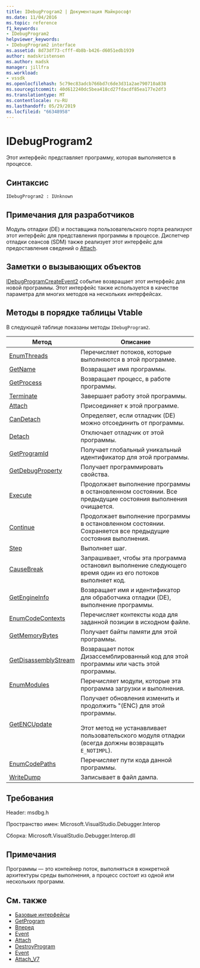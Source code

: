 ```yaml
---
title: IDebugProgram2 | Документация Майкрософт
ms.date: 11/04/2016
ms.topic: reference
f1_keywords:
- IDebugProgram2
helpviewer_keywords:
- IDebugProgram2 interface
ms.assetid: 8d73df73-cfff-4b8b-b426-d6051edb1939
author: madskristensen
ms.author: madsk
manager: jillfra
ms.workload:
- vssdk
ms.openlocfilehash: 5c79ec83adcb766bd7c6de3d31a2ae790710a838
ms.sourcegitcommit: 40d612240dc5bea418cd27fdacdf85ea177e2df3
ms.translationtype: MT
ms.contentlocale: ru-RU
ms.lasthandoff: 05/29/2019
ms.locfileid: "66348958"
---
```

# <a name="idebugprogram2"></a>IDebugProgram2
Этот интерфейс представляет программу, которая выполняется в процессе.

## <a name="syntax"></a>Синтаксис

```
IDebugProgram2 : IUnknown
```

## <a name="notes-for-implementers"></a>Примечания для разработчиков
 Модуль отладки (DE) и поставщика пользовательского порта реализуют этот интерфейс для представления программы в процессе. Диспетчер отладки сеансов (SDM) также реализует этот интерфейс для предоставления сведений о [Attach](../../../extensibility/debugger/reference/idebugprogram2-attach.md).

## <a name="notes-for-callers"></a>Заметки о вызывающих объектов
 [IDebugProgramCreateEvent2](../../../extensibility/debugger/reference/idebugprogramcreateevent2.md) событие возвращает этот интерфейс для новой программы. Этот интерфейс также используется в качестве параметра для многих методов на нескольких интерфейсах.

## <a name="methods-in-vtable-order"></a>Методы в порядке таблицы Vtable
 В следующей таблице показаны методы `IDebugProgram2`.

|Метод|Описание|
|------------|-----------------|
|[EnumThreads](../../../extensibility/debugger/reference/idebugprogram2-enumthreads.md)|Перечисляет потоков, которые выполняются в этой программе.|
|[GetName](../../../extensibility/debugger/reference/idebugprogram2-getname.md)|Возвращает имя программы.|
|[GetProcess](../../../extensibility/debugger/reference/idebugprogram2-getprocess.md)|Возвращает процесс, в работе программы.|
|[Terminate](../../../extensibility/debugger/reference/idebugprogram2-terminate.md)|Завершает работу этой программы.|
|[Attach](../../../extensibility/debugger/reference/idebugprogram2-attach.md)|Присоединяет к этой программе.|
|[CanDetach](../../../extensibility/debugger/reference/idebugprogram2-candetach.md)|Определяет, если отладчик (DE) можно отсоединить от программы.|
|[Detach](../../../extensibility/debugger/reference/idebugprogram2-detach.md)|Отключает отладчик от этой программы.|
|[GetProgramId](../../../extensibility/debugger/reference/idebugprogram2-getprogramid.md)|Получает глобальный уникальный идентификатор для этой программы.|
|[GetDebugProperty](../../../extensibility/debugger/reference/idebugprogram2-getdebugproperty.md)|Получает программировать свойства.|
|[Execute](../../../extensibility/debugger/reference/idebugprogram2-execute.md)|Продолжает выполнение программы в остановленном состоянии. Все предыдущие состояния выполнения очищается.|
|[Continue](../../../extensibility/debugger/reference/idebugprogram2-continue.md)|Продолжает выполнение программы в остановленном состоянии. Сохраняется все предыдущие состояния выполнения.|
|[Step](../../../extensibility/debugger/reference/idebugprogram2-step.md)|Выполняет шаг.|
|[CauseBreak](../../../extensibility/debugger/reference/idebugprogram2-causebreak.md)|Запрашивает, чтобы эта программа остановил выполнение следующего время один из его потоков выполняет код.|
|[GetEngineInfo](../../../extensibility/debugger/reference/idebugprogram2-getengineinfo.md)|Возвращает имя и идентификатор для обработчика отладки (DE), выполнение программы.|
|[EnumCodeContexts](../../../extensibility/debugger/reference/idebugprogram2-enumcodecontexts.md)|Перечисляет контексты кода для заданной позиции в исходном файле.|
|[GetMemoryBytes](../../../extensibility/debugger/reference/idebugprogram2-getmemorybytes.md)|Получает байты памяти для этой программы.|
|[GetDisassemblyStream](../../../extensibility/debugger/reference/idebugprogram2-getdisassemblystream.md)|Возвращает поток Дизассемблированный код для этой программы или часть этой программы.|
|[EnumModules](../../../extensibility/debugger/reference/idebugprogram2-enummodules.md)|Перечисляет модули, которые эта программа загрузки и выполнения.|
|[GetENCUpdate](../../../extensibility/debugger/reference/idebugprogram2-getencupdate.md)|Получает обновления изменить и продолжить "(ENC) для этой программы.<br /><br /> Этот метод не устанавливает пользовательского модуля отладки (всегда должны возвращать `E_NOTIMPL`).|
|[EnumCodePaths](../../../extensibility/debugger/reference/idebugprogram2-enumcodepaths.md)|Перечисляет пути кода данной программы.|
|[WriteDump](../../../extensibility/debugger/reference/idebugprogram2-writedump.md)|Записывает в файл дампа.|

## <a name="requirements"></a>Требования
 Header: msdbg.h

 Пространство имен: Microsoft.VisualStudio.Debugger.Interop

 Сборка: Microsoft.VisualStudio.Debugger.Interop.dll

## <a name="remarks"></a>Примечания
 Программы — это контейнер поток, выполняться в конкретной архитектуры среды выполнения, а процесс состоит из одной или нескольких программ.

## <a name="see-also"></a>См. также
- [Базовые интерфейсы](../../../extensibility/debugger/reference/core-interfaces.md)
- [GetProgram](../../../extensibility/debugger/reference/idebugthread2-getprogram.md)
- [Вперед](../../../extensibility/debugger/reference/ienumdebugprograms2-next.md)
- [Event](../../../extensibility/debugger/reference/idebugportevents2-event.md)
- [Attach](../../../extensibility/debugger/reference/idebugengine2-attach.md)
- [DestroyProgram](../../../extensibility/debugger/reference/idebugengine2-destroyprogram.md)
- [Event](../../../extensibility/debugger/reference/idebugeventcallback2-event.md)
- [Attach_V7](../../../extensibility/debugger/reference/idebugprogramnode2-attach-v7.md)